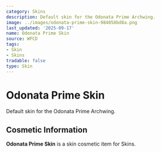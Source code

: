 ```yaml
---
category: Skins
description: Default skin for the Odonata Prime Archwing.
image: ../images/odonata-prime-skin-984058bd8a.png
last_updated: '2025-09-17'
name: Odonata Prime Skin
source: WFCD
tags:
- Skin
- Skins
tradable: false
type: Skin
---
```


# Odonata Prime Skin

Default skin for the Odonata Prime Archwing.

## Cosmetic Information

**Odonata Prime Skin** is a skin cosmetic item for Skins.

